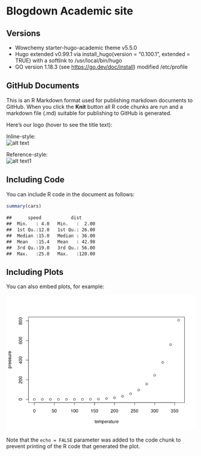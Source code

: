 Blogdown Academic site
================

<!-- README.md is generated from README.Rmd. Please edit that file -->

## Versions

-   Wowchemy starter-hugo-academic theme v5.5.0
-   Hugo extended v0.99.1 via install_hugo(version = “0.100.1”, extended
    = TRUE) with a softlink to /usr/local/bin/hugo
-   GO version 1.18.3 (see <https://go.dev/doc/install>) modified
    /etc/profile

## GitHub Documents

This is an R Markdown format used for publishing markdown documents to
GitHub. When you click the **Knit** button all R code chunks are run and
a markdown file (.md) suitable for publishing to GitHub is generated.

Here’s our logo (hover to see the title text):

Inline-style:  
![alt text](https://db.yihui.name/images/hex-blogdown.png)

Reference-style:  
![alt text1](http://hexb.in/hexagons/rmarkdown.png)

## Including Code

You can include R code in the document as follows:

``` r
summary(cars)
```

    ##      speed           dist       
    ##  Min.   : 4.0   Min.   :  2.00  
    ##  1st Qu.:12.0   1st Qu.: 26.00  
    ##  Median :15.0   Median : 36.00  
    ##  Mean   :15.4   Mean   : 42.98  
    ##  3rd Qu.:19.0   3rd Qu.: 56.00  
    ##  Max.   :25.0   Max.   :120.00

## Including Plots

You can also embed plots, for example:

![](README_files/figure-gfm/pressure-1.png)<!-- -->

Note that the `echo = FALSE` parameter was added to the code chunk to
prevent printing of the R code that generated the plot.
